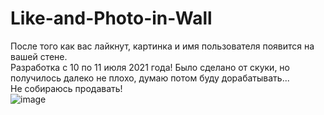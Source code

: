 # Like-and-Photo-in-Wall
После того как вас лайкнут, картинка и имя пользователя появится на вашей стене.  
Разработка с 10 по 11 июля 2021 года! Было сделано от скуки, но получилось далеко не плохо, думаю потом буду дорабатывать...  
Не собираюсь продавать!  
![image](https://user-images.githubusercontent.com/51820460/125196596-8bd06300-e26b-11eb-838c-61b5ee4c40ac.png)
